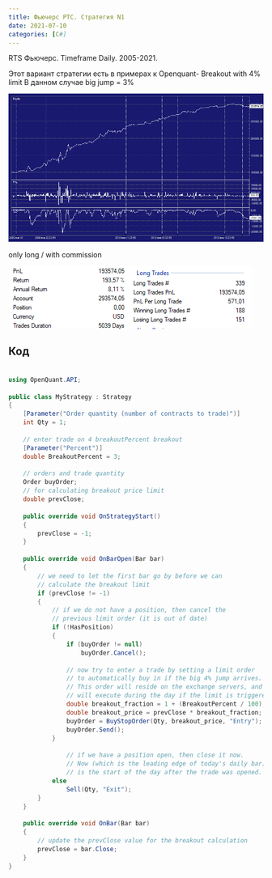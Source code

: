 ```yaml
---
title: Фьючерс РТС. Стратегия N1
date: 2021-07-10
categories: [C#]
---
```


RTS Фьючерс. Timeframe Daily. 2005-2021.

Этот вариант стратегии есть в примерах к Openquant- Breakout with 4% limit
В данном случае big jump = 3%


<img src="/images/pattern1_ch.png" alt="">

only long / with commission

<img src="/images/pattern1_p.png" alt="">

## Код

```c#

using OpenQuant.API;

public class MyStrategy : Strategy
{
	[Parameter("Order quantity (number of contracts to trade)")]
	int Qty = 1;
	
	// enter trade on 4 breakoutPercent breakout
	[Parameter("Percent")]
	double BreakoutPercent = 3;
	
	// orders and trade quantity
	Order buyOrder;
	// for calculating breakout price limit
	double prevClose;

	public override void OnStrategyStart()
	{
		prevClose = -1;
	}

	public override void OnBarOpen(Bar bar)
	{
		// we need to let the first bar go by before we can
		// calculate the breakout limit
		if (prevClose != -1)
		{
			// if we do not have a position, then cancel the
			// previous limit order (it is out of date)
			if (!HasPosition)
			{
				if (buyOrder != null)
					buyOrder.Cancel();

				// now try to enter a trade by setting a limit order
				// to automatically buy in if the big 4% jump arrives.
				// This order will reside on the exchange servers, and 
				// will execute during the day if the limit is triggered.
				double breakout_fraction = 1 + (BreakoutPercent / 100);
				double breakout_price = prevClose * breakout_fraction;
				buyOrder = BuyStopOrder(Qty, breakout_price, "Entry");	
				buyOrder.Send();
			}

				// if we have a position open, then close it now. 
				// Now (which is the leading edge of today's daily bar)
				// is the start of the day after the trade was opened.
			else
				Sell(Qty, "Exit");
		}
	}

	public override void OnBar(Bar bar)
	{
		// update the prevClose value for the breakout calculation
		prevClose = bar.Close;
	}
}

```
